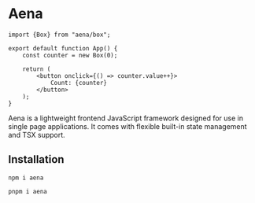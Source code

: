 # Aena

```tsx
import {Box} from "aena/box";

export default function App() {
    const counter = new Box(0);
    
    return (
        <button onclick={() => counter.value++}>
            Count: {counter}
        </button>
    );
}
```

Aena is a lightweight frontend JavaScript framework designed for use in single page applications. It comes with flexible built-in state management and TSX support.

## Installation

```
npm i aena
```

```
pnpm i aena
```
